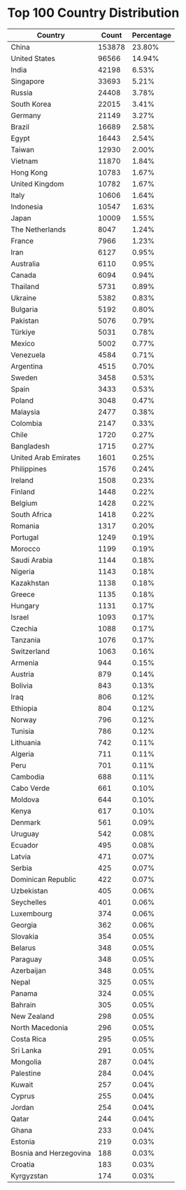 # Top 100 Country Distribution
| Country | Count | Percentage |
|----|----|----|
| China | 153878 | 23.80% |
| United States | 96566 | 14.94% |
| India | 42198 | 6.53% |
| Singapore | 33693 | 5.21% |
| Russia | 24408 | 3.78% |
| South Korea | 22015 | 3.41% |
| Germany | 21149 | 3.27% |
| Brazil | 16689 | 2.58% |
| Egypt | 16443 | 2.54% |
| Taiwan | 12930 | 2.00% |
| Vietnam | 11870 | 1.84% |
| Hong Kong | 10783 | 1.67% |
| United Kingdom | 10782 | 1.67% |
| Italy | 10606 | 1.64% |
| Indonesia | 10547 | 1.63% |
| Japan | 10009 | 1.55% |
| The Netherlands | 8047 | 1.24% |
| France | 7966 | 1.23% |
| Iran | 6127 | 0.95% |
| Australia | 6110 | 0.95% |
| Canada | 6094 | 0.94% |
| Thailand | 5731 | 0.89% |
| Ukraine | 5382 | 0.83% |
| Bulgaria | 5192 | 0.80% |
| Pakistan | 5076 | 0.79% |
| Türkiye | 5031 | 0.78% |
| Mexico | 5002 | 0.77% |
| Venezuela | 4584 | 0.71% |
| Argentina | 4515 | 0.70% |
| Sweden | 3458 | 0.53% |
| Spain | 3433 | 0.53% |
| Poland | 3048 | 0.47% |
| Malaysia | 2477 | 0.38% |
| Colombia | 2147 | 0.33% |
| Chile | 1720 | 0.27% |
| Bangladesh | 1715 | 0.27% |
| United Arab Emirates | 1601 | 0.25% |
| Philippines | 1576 | 0.24% |
| Ireland | 1508 | 0.23% |
| Finland | 1448 | 0.22% |
| Belgium | 1428 | 0.22% |
| South Africa | 1418 | 0.22% |
| Romania | 1317 | 0.20% |
| Portugal | 1249 | 0.19% |
| Morocco | 1199 | 0.19% |
| Saudi Arabia | 1144 | 0.18% |
| Nigeria | 1143 | 0.18% |
| Kazakhstan | 1138 | 0.18% |
| Greece | 1135 | 0.18% |
| Hungary | 1131 | 0.17% |
| Israel | 1093 | 0.17% |
| Czechia | 1088 | 0.17% |
| Tanzania | 1076 | 0.17% |
| Switzerland | 1063 | 0.16% |
| Armenia | 944 | 0.15% |
| Austria | 879 | 0.14% |
| Bolivia | 843 | 0.13% |
| Iraq | 806 | 0.12% |
| Ethiopia | 804 | 0.12% |
| Norway | 796 | 0.12% |
| Tunisia | 786 | 0.12% |
| Lithuania | 742 | 0.11% |
| Algeria | 711 | 0.11% |
| Peru | 701 | 0.11% |
| Cambodia | 688 | 0.11% |
| Cabo Verde | 661 | 0.10% |
| Moldova | 644 | 0.10% |
| Kenya | 617 | 0.10% |
| Denmark | 561 | 0.09% |
| Uruguay | 542 | 0.08% |
| Ecuador | 495 | 0.08% |
| Latvia | 471 | 0.07% |
| Serbia | 425 | 0.07% |
| Dominican Republic | 422 | 0.07% |
| Uzbekistan | 405 | 0.06% |
| Seychelles | 401 | 0.06% |
| Luxembourg | 374 | 0.06% |
| Georgia | 362 | 0.06% |
| Slovakia | 354 | 0.05% |
| Belarus | 348 | 0.05% |
| Paraguay | 348 | 0.05% |
| Azerbaijan | 348 | 0.05% |
| Nepal | 325 | 0.05% |
| Panama | 324 | 0.05% |
| Bahrain | 305 | 0.05% |
| New Zealand | 298 | 0.05% |
| North Macedonia | 296 | 0.05% |
| Costa Rica | 295 | 0.05% |
| Sri Lanka | 291 | 0.05% |
| Mongolia | 287 | 0.04% |
| Palestine | 284 | 0.04% |
| Kuwait | 257 | 0.04% |
| Cyprus | 255 | 0.04% |
| Jordan | 254 | 0.04% |
| Qatar | 244 | 0.04% |
| Ghana | 233 | 0.04% |
| Estonia | 219 | 0.03% |
| Bosnia and Herzegovina | 188 | 0.03% |
| Croatia | 183 | 0.03% |
| Kyrgyzstan | 174 | 0.03% |
